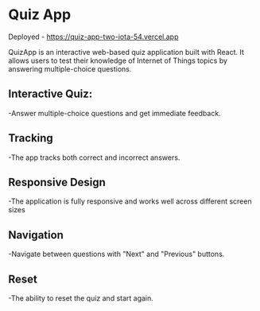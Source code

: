 # Quiz App

Deployed - https://quiz-app-two-iota-54.vercel.app

QuizApp is an interactive web-based quiz application built with React.
It allows users to test their knowledge of Internet of Things topics by answering multiple-choice questions.

## Interactive Quiz:
-Answer multiple-choice questions and get immediate feedback.

## Tracking
-The app tracks both correct and incorrect answers.

## Responsive Design
-The application is fully responsive and works well across different screen sizes

## Navigation
-Navigate between questions with "Next" and "Previous" buttons.

## Reset
-The ability to reset the quiz and start again.
